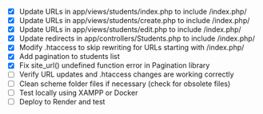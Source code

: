 - [x] Update URLs in app/views/students/index.php to include /index.php/
- [x] Update URLs in app/views/students/create.php to include /index.php/
- [x] Update URLs in app/views/students/edit.php to include /index.php/
- [x] Update redirects in app/controllers/Students.php to include /index.php/
- [x] Modify .htaccess to skip rewriting for URLs starting with /index.php/
- [x] Add pagination to students list
- [x] Fix site_url() undefined function error in Pagination library
- [ ] Verify URL updates and .htaccess changes are working correctly
- [ ] Clean scheme folder files if necessary (check for obsolete files)
- [ ] Test locally using XAMPP or Docker
- [ ] Deploy to Render and test
